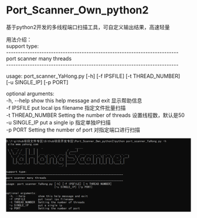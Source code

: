 # Port_Scanner_Own_python2
基于python2开发的多线程端口扫描工具，可自定义输出结果，高速轻量

用法介绍：<br>
support type:   <br>
-------------------------------------------------------------------------<br>
port scanner many threads<br>
-------------------------------------------------------------------------<br>

usage: port_scanner_YaHong.py [-h] [-f IPSFILE] [-t THREAD_NUMBER]<br>
                              [-u SINGLE_IP] [-p PORT]<br>
                              

optional arguments:<br>
  -h, --help        show this help message and exit    显示帮助信息<br>
  -f IPSFILE        put local ips filename      指定文件批量扫描<br>
  -t THREAD_NUMBER  Setting the number of threads   设置线程数，默认是50<br>
  -u SINGLE_IP      put a single ip    指定单独IP扫描<br>
  -p PORT           Setting the number of port     对指定端口进行扫描<br>


![](run.png)
